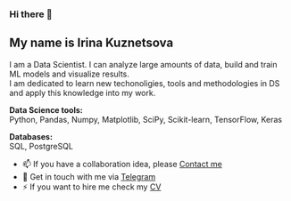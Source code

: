 ### Hi there 👋

## My name is Irina Kuznetsova

I am a Data Scientist. I can analyze large amounts of data, build and train ML models and visualize results.    
I am dedicated to learn new techonoligies, tools and methodologies in DS and apply this knowledge into my work. 

**Data Science tools:**  
Python, Pandas, Numpy, Matplotlib, SciPy, Scikit-learn, TensorFlow, Keras  

**Databases:**  
SQL, PostgreSQL   

- 📫 If you have a collaboration idea, please [Contact me](mailto:irene.kuznecova@gmail.com)
- 💬 Get in touch with me via [Telegram](https://t.me/cenzukari)
- ⚡ If you want to hire me check my [CV](https://hh.ru/?hhtmFrom=resume)
